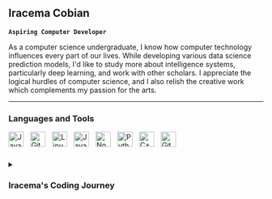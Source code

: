 ## Iracema Cobian

**`Aspiring Computer Developer`**

As a computer science undergraduate, I know how computer technology influences every part of our lives. While developing various data science prediction models, I'd like to study more about intelligence systems, particularly deep learning, and work with other scholars. I appreciate the logical hurdles of computer science, and I also relish the creative work which complements my passion for the arts. 


---

### Languages and Tools

<img align="left" alt="Java" width="30px" style="padding-right:10px;" src="https://cdn.jsdelivr.net/gh/devicons/devicon/icons/java/java-original.svg"/>
<img align="left" alt="Git" width="30px" style="padding-right:10px;" src="https://cdn.jsdelivr.net/gh/devicons/devicon/icons/git/git-original.svg" />
<img align="left" alt="Linux" width="30px" style="padding-right:10px;" src="https://cdn.jsdelivr.net/gh/devicons/devicon/icons/linux/linux-original.svg" />
<img align="left" alt="JavaScript" width="30px" style="padding-right:10px;" src="https://cdn.jsdelivr.net/gh/devicons/devicon/icons/javascript/javascript-plain.svg" />
<img align="left" alt="NodeJS" width="30px" style="padding-right:10px;" src="https://cdn.jsdelivr.net/gh/devicons/devicon/icons/nodejs/nodejs-original.svg" />
<img align="left" alt="Python" width="30px" style="padding-right:10px;" src="https://cdn.jsdelivr.net/gh/devicons/devicon/icons/python/python-plain.svg" />
<img align="left" alt="C++" width="30px" style="padding-right:10px;" src="https://cdn.jsdelivr.net/gh/devicons/devicon/icons/cplusplus/cplusplus-line.svg" />
<img align="left" alt="GitHub" width="30px" style="padding-right:10px;" src="https://cdn.jsdelivr.net/gh/devicons/devicon/icons/github/github-original.svg" />
<br />


#
  <details>
   <summary><h3> Iracema's Coding Journey</h3></summary>
  I began my coding career as a naive high schooler eager to learn all I could about the programming world - code, Unix, Linux, and theory. As I continue my studies at university, I hope to extend and improve my understanding of computers in areas where I lack academic experience. I'm interested in artificial intelligence and predictive analytics. So far, I've been working on various data science-related research projects using Python.

